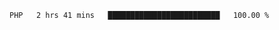 
<!--START_SECTION:waka-->

```text
PHP   2 hrs 41 mins   █████████████████████████   100.00 %
```

<!--END_SECTION:waka-->
